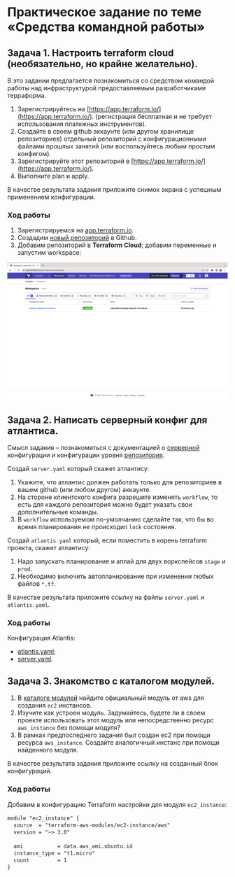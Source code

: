 # Практическое задание по теме «Средства командной работы»

## Задача 1. Настроить terraform cloud (необязательно, но крайне желательно).

В это задании предлагается познакомиться со средством командой работы над инфраструктурой предоставляемым
разработчиками терраформа. 

1. Зарегистрируйтесь на [https://app.terraform.io/](https://app.terraform.io/).
(регистрация бесплатная и не требует использования платежных инструментов).
1. Создайте в своем github аккаунте (или другом хранилище репозиториев) отдельный репозиторий с
 конфигурационными файлами прошлых занятий (или воспользуйтесь любым простым конфигом).
1. Зарегистрируйте этот репозиторий в [https://app.terraform.io/](https://app.terraform.io/).
1. Выполните plan и apply. 

В качестве результата задания приложите снимок экрана с успешным применением конфигурации.

### Ход работы

1. Зарегистрируемся на [app.terraform.io](https://app.terraform.io).
2. Создадим [новый репозиторий](https://github.com/malyushkin/netology-dvpspdc-2-terraform) в Github. 
3. Добавим репозиторий в **Terraform Cloud**; добавим переменные и запустим workspace:

![Terraform Cloud Main](img/terraform-cloud-main.png)

## Задача 2. Написать серверный конфиг для атлантиса. 

Смысл задания – познакомиться с документацией 
о [серверной](https://www.runatlantis.io/docs/server-side-repo-config.html) конфигурации и конфигурации уровня 
 [репозитория](https://www.runatlantis.io/docs/repo-level-atlantis-yaml.html).

Создай `server.yaml` который скажет атлантису:
1. Укажите, что атлантис должен работать только для репозиториев в вашем github (или любом другом) аккаунте.
1. На стороне клиентского конфига разрешите изменять `workflow`, то есть для каждого репозитория можно 
будет указать свои дополнительные команды. 
1. В `workflow` используемом по-умолчанию сделайте так, что бы во время планирования не происходил `lock` состояния.

Создай `atlantis.yaml` который, если поместить в корень terraform проекта, скажет атлантису:
1. Надо запускать планирование и аплай для двух воркспейсов `stage` и `prod`.
1. Необходимо включить автопланирование при изменении любых файлов `*.tf`.

В качестве результата приложите ссылку на файлы `server.yaml` и `atlantis.yaml`.

### Ход работы

Конфигурация Atlantis:

* [atlantis.yaml](atlantis/atlantis.yaml);
* [server.yaml](atlantis/server.yaml).

## Задача 3. Знакомство с каталогом модулей. 

1. В [каталоге модулей](https://registry.terraform.io/browse/modules) найдите официальный модуль от aws для создания
`ec2` инстансов. 
2. Изучите как устроен модуль. Задумайтесь, будете ли в своем проекте использовать этот модуль или непосредственно 
ресурс `aws_instance` без помощи модуля?
3. В рамках предпоследнего задания был создан ec2 при помощи ресурса `aws_instance`. 
Создайте аналогичный инстанс при помощи найденного модуля.   

В качестве результата задания приложите ссылку на созданный блок конфигураций. 

### Ход работы

Добавим в конфигурацию Terraform настройки для модуля `ec2_instance`:

```shell
module "ec2_instance" {
  source  = "terraform-aws-modules/ec2-instance/aws"
  version = "~> 3.0"

  ami           = data.aws_ami.ubuntu.id
  instance_type = "t1.micro"
  count         = 1 
}
```
